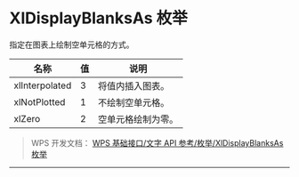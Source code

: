 # XlDisplayBlanksAs 枚举

指定在图表上绘制空单元格的方式。

| 名称           | 值  | 说明               |
|----------------|-----|--------------------|
| xlInterpolated | 3   | 将值内插入图表。   |
| xlNotPlotted   | 1   | 不绘制空单元格。   |
| xlZero         | 2   | 空单元格绘制为零。 |

> WPS 开发文档： [WPS 基础接口/文字 API 参考/枚举/XlDisplayBlanksAs 枚举](https://qn.cache.wpscdn.cn/encs/doc/office_v19/topics/WPS%20%E5%9F%BA%E7%A1%80%E6%8E%A5%E5%8F%A3/%E6%96%87%E5%AD%97%20API%20%E5%8F%82%E8%80%83/%E6%9E%9A%E4%B8%BE/XlDisplayBlanksAs%20%E6%9E%9A%E4%B8%BE.html)

------------------------------------------------------------------------
